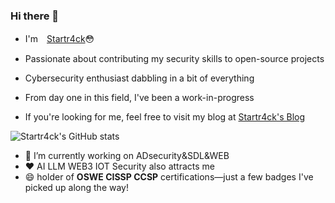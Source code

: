 ### Hi there 👋

* I'm　[Startr4ck](https://startr4ck.github.io)😳
* Passionate about contributing my security skills to open-source projects 
* Cybersecurity enthusiast dabbling in a bit of everything 
* From day one in this field, I've been a work-in-progress 


  

* If you're looking for me, feel free to visit my blog at  [Startr4ck's Blog](https://startr4ck.github.io)


![Startr4ck's GitHub stats](https://github-readme-stats.vercel.app/api?username=Startr4ck)
- 🔭 I’m currently working on ADsecurity&SDL&WEB
- ❤ AI LLM WEB3 IOT Security also attracts me
- 😄 holder of **OSWE CISSP  CCSP** certifications—just a few badges I've picked up along the way!
